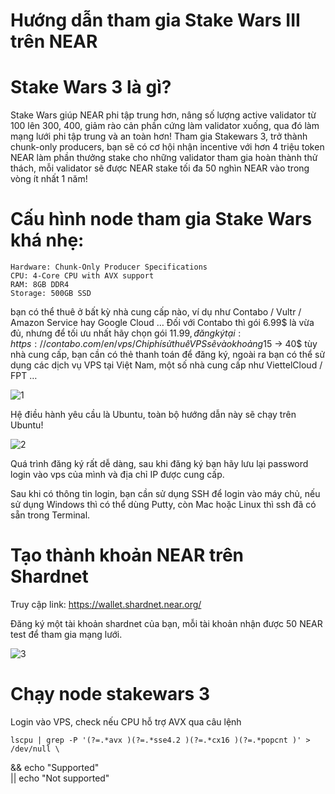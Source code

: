 # Hướng dẫn tham gia Stake Wars III trên NEAR

# Stake Wars 3 là gì?
Stake Wars giúp NEAR phi tập trung hơn, nâng số lượng active validator từ 100 lên 300, 400, giảm rào cản phần cứng làm validator xuống, qua đó làm mạng lưới phi tập trung và an toàn hơn!
Tham gia Stakewars 3, trở thành chunk-only producers, bạn sẽ có cơ hội nhận incentive với hơn 4 triệu token NEAR làm phần thưởng stake cho những validator tham gia hoàn thành thử thách, mỗi validator sẽ được NEAR stake tối đa 50 nghìn NEAR vào trong vòng ít nhất 1 năm!

# Cấu hình node tham gia Stake Wars khá nhẹ:

    Hardware: Chunk-Only Producer Specifications
    CPU: 4-Core CPU with AVX support
    RAM: 8GB DDR4
    Storage: 500GB SSD
    
bạn có thể thuê ở bất kỳ nhà cung cấp nào, ví dụ như Contabo / Vultr / Amazon Service hay Google Cloud …
Đối với Contabo thì gói 6.99$ là vừa đủ, nhưng để tối ưu nhất hãy chọn gói 11.99$, đăng ký tại: https://contabo.com/en/vps/ 
Chi phí sử thuê VPS sẽ vào khoảng 15$ -> 40$ tùy nhà cung cấp, bạn cần có thẻ thanh toán để đăng ký, ngoài ra bạn có thể sử dụng các dịch vụ VPS tại Việt Nam, một số nhà cung cấp như ViettelCloud / FPT …

![1](https://user-images.githubusercontent.com/36226384/183003699-8a6405c5-e782-4ed2-9aed-64703c7181a8.png)

Hệ điều hành yêu cầu là Ubuntu, toàn bộ hướng dẫn này sẽ chạy trên Ubuntu!

![2](https://user-images.githubusercontent.com/36226384/183067247-275dd87f-1c9c-4953-ba34-1a76e1149714.png)

Quá trình đăng ký rất dễ dàng, sau khi đăng ký bạn hãy lưu lại password login vào vps của mình và địa chỉ IP được cung cấp.

Sau khi có thông tin login, bạn cần sử dụng SSH để login vào máy chủ, nếu sử dụng Windows thì có thể dùng Putty, còn Mac hoặc Linux thì ssh đã có sẵn trong Terminal.


# Tạo thành khoản NEAR trên Shardnet
Truy cập link: https://wallet.shardnet.near.org/

Đăng ký một tài khoản shardnet của bạn, mỗi tài khoản nhận được 50 NEAR test để tham gia mạng lưới. 

![3](https://user-images.githubusercontent.com/36226384/183067624-c10a0d95-eef1-4724-8004-baf43623dd80.jpg)

# Chạy node stakewars 3
Login vào VPS, check nếu CPU hỗ trợ AVX qua câu lệnh

    lscpu | grep -P '(?=.*avx )(?=.*sse4.2 )(?=.*cx16 )(?=.*popcnt )' > /dev/null \
  && echo "Supported" \
  || echo "Not supported"


